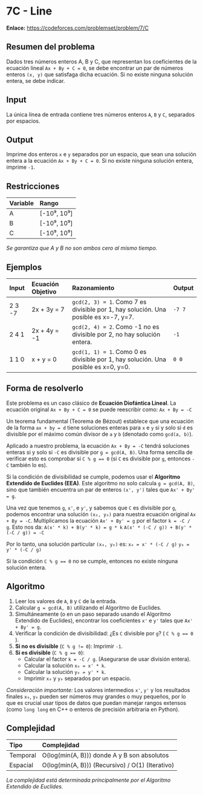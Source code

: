 # 7C - Line

**Enlace:** https://codeforces.com/problemset/problem/7/C

## Resumen del problema
Dados tres números enteros A, B y C, que representan los coeficientes de la ecuación lineal `Ax + By + C = 0`, se debe encontrar *un* par de números enteros `(x, y)` que satisfaga dicha ecuación. Si no existe ninguna solución entera, se debe indicar.

## Input
La única línea de entrada contiene tres números enteros `A`, `B` y `C`, separados por espacios.

## Output
Imprime dos enteros `x` e `y` separados por un espacio, que sean una solución entera a la ecuación `Ax + By + C = 0`. Si no existe ninguna solución entera, imprime `-1`.

## Restricciones

| Variable | Rango         |
| :------- | :------------ |
| A        | [-10⁹, 10⁹]   |
| B        | [-10⁹, 10⁹]   |
| C        | [-10⁹, 10⁹]   |
*Se garantiza que A y B no son ambos cero al mismo tiempo.*

## Ejemplos

| Input   | Ecuación Objetivo | Razonamiento                                     | Output    |
| :------ | :---------------- | :----------------------------------------------- | :-------- |
| 2 3 -7  | 2x + 3y = 7       | `gcd(2, 3) = 1`. Como 7 es divisible por 1, hay solución. Una posible es x=-7, y=7. | `-7 7`    |
| 2 4 1   | 2x + 4y = -1      | `gcd(2, 4) = 2`. Como -1 no es divisible por 2, no hay solución entera. | `-1`      |
| 1 1 0   | x + y = 0         | `gcd(1, 1) = 1`. Como 0 es divisible por 1, hay solución. Una posible es x=0, y=0. | `0 0`     |

## Forma de resolverlo
Este problema es un caso clásico de **Ecuación Diofántica Lineal**. La ecuación original `Ax + By + C = 0` se puede reescribir como:
`Ax + By = -C`

Un teorema fundamental (Teorema de Bézout) establece que una ecuación de la forma `ax + by = d` tiene soluciones enteras para `x` e `y` si y solo si `d` es divisible por el máximo común divisor de `a` y `b` (denotado como `gcd(a, b)`).

Aplicado a nuestro problema, la ecuación `Ax + By = -C` tendrá soluciones enteras si y solo si `-C` es divisible por `g = gcd(A, B)`. Una forma sencilla de verificar esto es comprobar si `C % g == 0` (si `C` es divisible por `g`, entonces `-C` también lo es).

Si la condición de divisibilidad se cumple, podemos usar el **Algoritmo Extendido de Euclides (EEA)**. Este algoritmo no solo calcula `g = gcd(A, B)`, sino que también encuentra un par de enteros `(x', y')` tales que `Ax' + By' = g`.

Una vez que tenemos `g`, `x'`, e `y'`, y sabemos que `C` es divisible por `g`, podemos encontrar una solución `(x₀, y₀)` para nuestra ecuación original `Ax + By = -C`. Multiplicamos la ecuación `Ax' + By' = g` por el factor `k = -C / g`. Esto nos da:
`A(x' * k) + B(y' * k) = g * k`
`A(x' * (-C / g)) + B(y' * (-C / g)) = -C`

Por lo tanto, una solución particular `(x₀, y₀)` es:
`x₀ = x' * (-C / g)`
`y₀ = y' * (-C / g)`

Si la condición `C % g == 0` no se cumple, entonces no existe ninguna solución entera.

## Algoritmo
1.  Leer los valores de `A`, `B` y `C` de la entrada.
2.  Calcular `g = gcd(A, B)` utilizando el Algoritmo de Euclides.
3.  Simultáneamente (o en un paso separado usando el Algoritmo Extendido de Euclides), encontrar los coeficientes `x'` e `y'` tales que `Ax' + By' = g`.
4.  Verificar la condición de divisibilidad: ¿Es `C` divisible por `g`? ( `C % g == 0` ).
5.  **Si no es divisible** (`C % g != 0`): Imprimir `-1`.
6.  **Si es divisible** (`C % g == 0`):
    *   Calcular el factor `k = -C / g`. (Asegurarse de usar división entera).
    *   Calcular la solución `x₀ = x' * k`.
    *   Calcular la solución `y₀ = y' * k`.
    *   Imprimir `x₀` y `y₀` separados por un espacio.

*Consideración importante:* Los valores intermedios `x'`, `y'` y los resultados finales `x₀`, `y₀` pueden ser números muy grandes o muy pequeños, por lo que es crucial usar tipos de datos que puedan manejar rangos extensos (como `long long` en C++ o enteros de precisión arbitraria en Python).

## Complejidad

| Tipo        | Complejidad                                   |
| :---------- | :-------------------------------------------- |
| Temporal    | O(log(min(A, B))) donde A y B son absolutos   |
| Espacial    | O(log(min(A, B))) (Recursivo) / O(1) (Iterativo) |

*La complejidad está determinada principalmente por el Algoritmo Extendido de Euclides.*